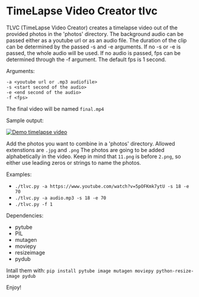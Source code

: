 # TimeLapse Video Creator tlvc

TLVC (TimeLapse Video Creator) creates a timelapse video
out of the provided photos in the 'photos' directory.
The background audio can be passed either as a youtube url or
as an audio file. The duration of the clip can be determined
by the passed -s and -e arguments.
If no -s or -e is passed, the whole audio will be used.
If no audio is passed, fps can be determined through the -f
argument. The default fps is 1 second.

Arguments:
```
-a <youtube url or .mp3 audiofile>
-s <start second of the audio>
-e <end second of the audio>
-f <fps>
```

The final video will be named `final.mp4`

Sample output:

[![Demo timelapse video](https://j.gifs.com/91lpEB.gif)](https://www.youtube.com/watch?v=fSlJX2DaoFk)

Add the photos you want to combine in a 'photos' directory. Allowed extenstions are `.jpg` and `.png`
The photos are going to be added alphabetically in the video.
Keep in mind that `11.png` is before `2.png`, so either use leading zeros or strings to name the photos.

Examples:
* `./tlvc.py -a https://www.youtube.com/watch?v=5pOFKmk7ytU -s 18 -e 70`
* `./tlvc.py -a audio.mp3 -s 18 -e 70`
* `./tlvc.py -f 1`

Dependencies:
* pytube
* PIL
* mutagen
* moviepy
* resizeimage
* pydub

Intall them with:
`pip install pytube image mutagen moviepy python-resize-image pydub`

Enjoy!
